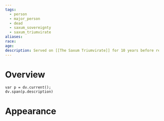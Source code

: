 ```yaml
---
tags:
  - person
  - major_person
  - dead
  - saxum_sovereignty
  - saxum_triumvirate
aliases: 
race: 
age: 
description: Served on [[The Saxum Triumvirate]] for 10 years before resigning after a disagreement with the other members.
---
```

# Overview
```dataviewjs
var p = dv.current();
dv.span(p.description)
```
# Appearance

